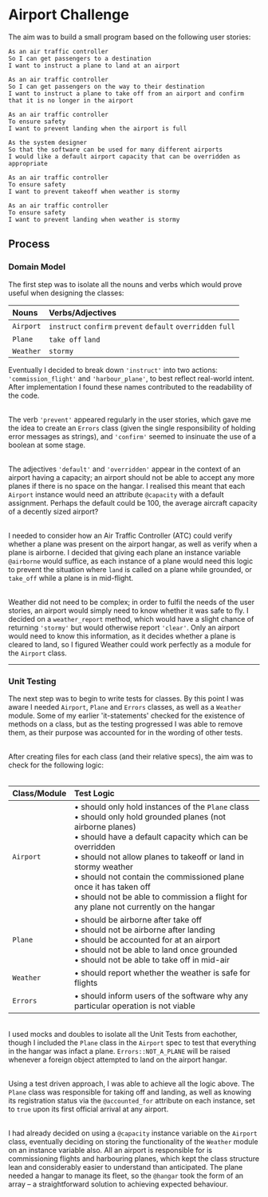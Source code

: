 # Airport Challenge

The aim was to build a small program based on the following user stories:

```
As an air traffic controller 
So I can get passengers to a destination 
I want to instruct a plane to land at an airport

As an air traffic controller 
So I can get passengers on the way to their destination 
I want to instruct a plane to take off from an airport and confirm that it is no longer in the airport

As an air traffic controller 
To ensure safety 
I want to prevent landing when the airport is full 

As the system designer
So that the software can be used for many different airports
I would like a default airport capacity that can be overridden as appropriate

As an air traffic controller 
To ensure safety 
I want to prevent takeoff when weather is stormy 

As an air traffic controller 
To ensure safety 
I want to prevent landing when weather is stormy 
```

## Process
### Domain Model
The first step was to isolate all the nouns and verbs which would prove useful when designing the classes:

| Nouns           | Verbs/Adjectives                                         |
| :------------   | :-------------                                           |
| <code>Airport</code>         | <code>instruct</code> <code>confirm</code> <code>prevent</code> <code>default</code> <code>overridden</code> <code>full</code>    |
| <code>Plane</code>           | <code>take off</code> <code>land</code>                                           |
| <code>Weather</code>         | <code>stormy</code>                                                   |

Eventually I decided to break down <code>'instruct'</code> into two actions: <code>'commission_flight'</code> and <code>'harbour_plane'</code>, 
to best reflect real-world intent.  After implementation I found these names contributed to the readability of the code.<br/><br/>

The verb <code>'prevent'</code> appeared regularly in the user stories, which gave me the idea to create an <code>Errors</code> class 
(given the single responsibility of holding error messages as strings), and <code>'confirm'</code> seemed to insinuate the use of a 
boolean at some stage.<br/><br/>

The adjectives <code>'default'</code> and <code>'overridden'</code> appear in the context of an airport having a capacity; an airport 
should not be able to accept any more planes if there is no space on the hangar. I realised this meant that each <code>Airport</code> 
instance would need an attribute <code>@capacity</code> with a default assignment.  Perhaps the default could be 100, the average 
aircraft capacity of a decently sized airport?<br/><br/>

I needed to consider how an Air Traffic Controller (ATC) could verify whether a plane was present on the airport hangar, as well as 
verify when a plane is airborne.  I decided that giving each plane an instance variable <code>@airborne</code> would suffice, as each 
instance of a plane would need this logic to prevent the situation where <code>land</code> is called on a plane while grounded, or 
<code>take_off</code> while a plane is in mid-flight.<br/><br/>

Weather did not need to be complex; in order to fulfil the needs of the user stories, an airport would simply need to know whether it was 
safe to fly.  I decided on a <code>weather_report</code> method, which would have a slight chance of returning <code>'stormy'</code> but 
would otherwise report <code>'clear'</code>.  Only an airport would need to know this information, as it decides whether a plane is cleared to land, 
so I figured Weather could work perfectly as a module for the <code>Airport</code> class.

---------------------

### Unit Testing
The next step was to begin to write tests for classes.  By this point I was aware I needed <code>Airport</code>, <code>Plane</code> and 
<code>Errors</code> classes, as well as a <code>Weather</code> module.  Some of my earlier 'it-statements' checked for the existence of 
methods on a class, but as the testing progressed I was able to remove them, as their purpose was accounted for in the wording of other 
tests.<br/><br/>

After creating files for each class (and their relative specs), the aim was to check for the following logic:<br/><br/>
  
| Class/Module                    | Test Logic                      |
| :-------------                  | :-------------                  |
| <code>Airport</code>            | • should only hold instances of the <code>Plane</code> class<br/>• should only hold grounded planes (not airborne planes)<br/>• should have a default capacity which can be overridden<br/>• should not allow planes to takeoff or land in stormy weather<br/>• should not contain the commissioned plane once it has taken off<br/>• should not be able to commission a flight for any plane not currently on the hangar<br/> |
| <code>Plane</code>              | • should be airborne after take off<br/>• should not be airborne after landing<br/>• should be accounted for at an airport<br/>• should not be able to land once grounded<br/>• should not be able to take off in mid-air<br/> |
| <code>Weather</code>            | • should report whether the weather is safe for flights |
| <code>Errors</code>             | • should inform users of the software why any particular operation is not viable |

<br/>
I used mocks and doubles to isolate all the Unit Tests from eachother, though I included the <code>Plane</code> class in the 
<code>Airport</code> spec to test that everything in the hangar was infact a plane.  <code>Errors::NOT_A_PLANE</code> will be raised 
whenever a foreign object attempted to land on the airport hangar.<br/><br/>

Using a test driven approach, I was able to achieve all the logic above.  The <code>Plane</code> class was responsible for taking off and 
landing, as well as knowing its registration status via the <code>@accounted_for</code> attribute on each instance, set to <code>true</code> 
upon its first official arrival at any airport.<br/><br/>

I had already decided on using a <code>@capacity</code> instance variable on the <code>Airport</code> class, eventually deciding on 
storing the functionality of the <code>Weather</code> module on an instance variable also.  All an airport is responsible for is commissioning 
flights and harbouring planes, which kept the class structure lean and considerably easier to understand than anticipated.  The plane needed a 
hangar to manage its fleet, so the <code>@hangar</code> took the form of an array – a straightforward solution to achieving expected behaviour.
